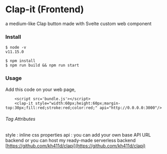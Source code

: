 # Clap-it (Frontend)

a medium-like Clap button made with Svelte custom web component

### Install

```
$ node -v
v11.15.0

$ npm install
$ npm run build && npm run start
```

### Usage

Add this code on your web page, 

```
	<script src='bundle.js'></script>
	<clap-it style="width:60px;height:60px;margin-top:30px;fill:red;stroke:red;color:red;" api="http://0.0.0.0:3000"/>
```

###### Tag Attributes

style
: inline css properties
api
: you can add your own base API URL backend or you can host my ready-made serverless backend [https://github.com/kh411d/clapi](https://github.com/kh411d/clapi)